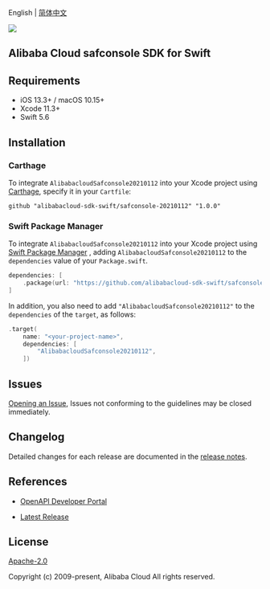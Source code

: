 English | [简体中文](README-CN.md)

![](https://aliyunsdk-pages.alicdn.com/icons/AlibabaCloud.svg)

## Alibaba Cloud safconsole SDK for Swift

## Requirements

- iOS 13.3+ / macOS 10.15+
- Xcode 11.3+
- Swift 5.6

## Installation

### Carthage

To integrate `AlibabacloudSafconsole20210112` into your Xcode project using [Carthage](https://github.com/Carthage/Carthage), specify it in your `Cartfile`:

```ogdl
github "alibabacloud-sdk-swift/safconsole-20210112" "1.0.0"
```

### Swift Package Manager

To integrate `AlibabacloudSafconsole20210112` into your Xcode project using [Swift Package Manager](https://swift.org/package-manager/) , adding `AlibabacloudSafconsole20210112` to the `dependencies` value of your `Package.swift`.

```swift
dependencies: [
    .package(url: "https://github.com/alibabacloud-sdk-swift/safconsole-20210112.git", from: "1.0.0")
]
```

In addition, you also need to add `"AlibabacloudSafconsole20210112"` to the `dependencies` of the `target`, as follows:

```swift
.target(
    name: "<your-project-name>",
    dependencies: [
        "AlibabacloudSafconsole20210112",
    ])
```

## Issues

[Opening an Issue](https://github.com/alibabacloud-sdk-swift/safconsole-20210112/issues/new), Issues not conforming to the guidelines may be closed immediately.

## Changelog

Detailed changes for each release are documented in the [release notes](./ChangeLog.txt).

## References

* [OpenAPI Developer Portal](https://next.api.alibabacloud.com/home)
- [Latest Release](https://github.com/alibabacloud-sdk-swift/safconsole-20210112)

## License

[Apache-2.0](http://www.apache.org/licenses/LICENSE-2.0)

Copyright (c) 2009-present, Alibaba Cloud All rights reserved.
